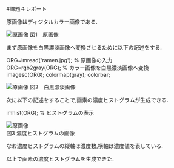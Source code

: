 #課題４レポート

原画像はディジタルカラー画像である.

![原画像](https://github.com/fujikawabata/MATLAB/raw/master/image/ramen.jpg?raw=true)
図1　原画像

まず原画像を白黒濃淡画像へ変換させるために以下の記述をする.

ORG=imread('ramen.jpg'); % 原画像の入力  
ORG=rgb2gray(ORG); % カラー画像を白黒濃淡画像へ変換  
imagesc(ORG); colormap(gray); colorbar;

![原画像](https://github.com/fujikawabata/MATLAB/raw/master/image/kadai4/kadai4-1.jpg?raw=true)
図2　白黒濃淡画像

次に以下の記述をすることで,画素の濃度ヒストグラムが生成できる.

imhist(ORG); % ヒストグラムの表示

![原画像](https://github.com/fujikawabata/MATLAB/raw/master/image/kadai4/kadai4-2.jpg?raw=true)  
図3 濃度ヒストグラムの画像  

なお濃度ヒストグラムの縦軸は濃度数,横軸は濃度値を表している.

以上で画素の濃度ヒストグラムを生成できた.
